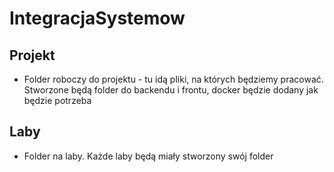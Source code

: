 # IntegracjaSystemow
## Projekt
* Folder roboczy do projektu - tu idą pliki, na których będziemy pracować. Stworzone będą folder do backendu i frontu, docker będzie dodany jak będzie potrzeba
## Laby
* Folder na laby. Każde laby będą miały stworzony swój folder